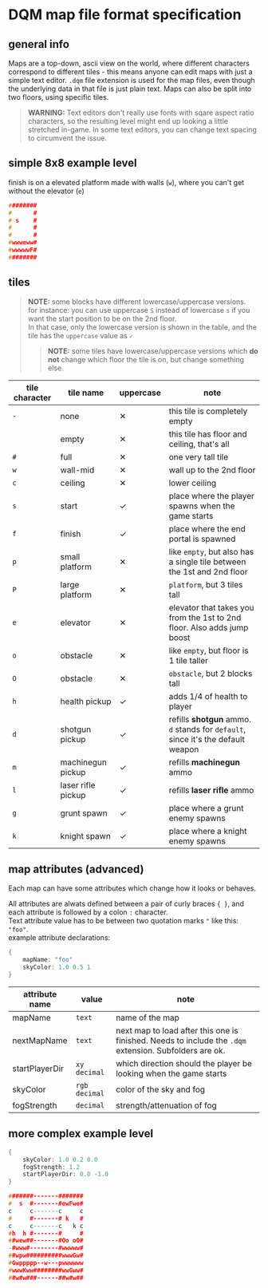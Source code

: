 # DQM map file format specification



## general info
Maps are a top-down, ascii view on the world, where different characters correspond to different
tiles - this means anyone can edit maps with just a simple text editor.
`.dqm` file extension is used for the map files, even though the underlying data in that file is just plain text.
Maps can also be split into two floors, using specific tiles.  

> **WARNING:** Text editors don't really use fonts with sqare aspect ratio characters,
so the resulting level might end up looking a little stretched in-game. In some text
editors, you can change text spacing to circumvent the issue.


## simple 8x8 example level
finish is on a elevated platform made with walls (`w`), where you can't get without the elevator (`e`)  

```cpp
########
#      #
# s    #
#      #
#      #
#wwweww#
#wwwwwF#
########
```


## tiles
>**NOTE:** some blocks have different lowercase/uppercase versions.  
for instance: you can use uppercase `S` instead of lowercase `s` if you want the start position to be on the 2nd floor.  
In that case, only the lowercase version is shown in the table, and the tile has the `uppercase` value as `✓`
>> **NOTE:** some tiles have lowercase/uppercase versions which **do not** change which floor the tile is on, but change something else.


tile character | tile name | uppercase | note |
-------------- | --------- | --------- | ---- |
`-`|none               |✕| this tile is completely empty
` `|empty              |✕| this tile has floor and ceiling, that's all
`#`|full               |✕| one very tall tile
`w`|wall-mid           |✕| wall up to the 2nd floor
`c`|ceiling            |✕| lower ceiling
`s`|start              |✓| place where the player spawns when the game starts
`f`|finish             |✓| place where the end portal is spawned
`p`|small platform     |✕| like `empty`, but also has a single tile between the 1st and 2nd floor
`P`|large platform     |✕| `platform`, but 3 tiles tall
`e`|elevator           |✕| elevator that takes you from the 1st to 2nd floor. Also adds jump boost
`o`|obstacle           |✕| like `empty`, but floor is 1 tile taller
`O`|obstacle           |✕| `obstacle`, but 2 blocks tall
`h`|health pickup      |✓| adds 1/4 of health to player
`d`|shotgun pickup     |✓| refills **shotgun** ammo. `d` stands for `default`, since it's the default weapon
`m`|machinegun pickup  |✓| refills **machinegun** ammo
`l`|laser rifle pickup |✓| refills **laser rifle** ammo
`g`|grunt spawn        |✓| place where a grunt enemy spawns
`k`|knight spawn       |✓| place where a knight enemy spawns



## map attributes (advanced)
Each map can have some attributes which change how it looks or behaves.  

All attributes are alwats defined between a pair of curly braces `{ }`, and each attribute is followed by a colon `:` character.  
Text attribute value has to be between two quotation marks `"` like this: `"foo"`.  
example attribute declarations:  
```cpp
{
	mapName: "foo"
	skyColor: 1.0 0.5 1
}
```


attribute name | value          | note
-------------- | -------------- | ----
mapName        | `text`         | name of the map
nextMapName    | `text`         | next map to load after this one is finished. Needs to include the `.dqm` extension. Subfolders are ok.
startPlayerDir | `xy decimal`   | which direction should the player be looking when the game starts
skyColor       | `rgb decimal`  | color of the sky and fog
fogStrength    | `decimal`      | strength/attenuation of fog



## more complex example level

```cpp
{
	skyColor: 1.0 0.2 0.0
	fogStrength: 1.2
	startPlayerDir: 0.0 -1.0
}

#######-------#######
#  s  #-------#ewFwe#
c     c-------c     c
#     #-------# k   #
c     c-------c   k c
#h  h #-------#     #
##wew##-------#Oo oO#
-#www#--------#wwwww#
##wpw##########wwwGw#
#Gwppppp--w---pwwwwww
#wwwKww########wwGww#
##w#w###------##w#w##
```
